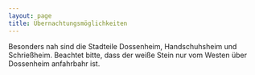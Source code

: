 ```yaml
---
layout: page
title: Übernachtungsmöglichkeiten
---
```


Besonders nah sind die Stadteile Dossenheim, Handschuhsheim und Schrießheim. Beachtet bitte, dass der weiße Stein nur vom Westen über Dossenheim anfahrbahr ist. 

